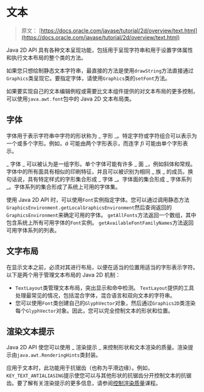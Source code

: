 # 文本

> 原文： [https://docs.oracle.com/javase/tutorial/2d/overview/text.html](https://docs.oracle.com/javase/tutorial/2d/overview/text.html)

Java 2D API 具有各种文本呈现功能，包括用于呈现字符串和用于设置字体属性和执行文本布局的整个类的方法。

如果您只想绘制静态文本字符串，最直接的方法是使用`drawString`方法直接通过`Graphics`类呈现它。要指定字体，请使用`Graphics`类的`setFont`方法。

如果要实现自己的文本编辑例程或需要比文本组件提供的对文本布局的更多控制，可以使用`java.awt.font`包中的 Java 2D 文本布局类。

## 字体

字体用于表示字符串中字符的形状称为 _ 字形 _。特定字符或字符组合可以表示为一个或多个字形。例如，_á_ 可能由两个字形表示，而连字 _fi_ 可能由单个字形表示。

_ 字体 _ 可以被认为是一组字形。单个字体可能有许多 _ 面 _，例如斜体和常规。字体中的所有面具有相似的印刷特征，并且可以被识别为相同 _ 族 _ 的成员。换句话说，具有特定样式的字形集合形成 _ 字体 _。字体面的集合形成 _ 字体系列 _。字体系列的集合形成了系统上可用的字体集。

使用 Java 2D API 时，可以使用`Font`实例指定字体。您可以通过调用静态方法`GraphicsEnvironment.getLocalGraphicsEnvironment`然后查询返回的`GraphicsEnvironment`来确定可用的字体。 `getAllFonts`方法返回一个数组，其中包含系统上所有可用字体的`Font`实例。 `getAvailableFontFamilyNames`方法返回可用字体系列的列表。

## 文字布局

在显示文本之前，必须对其进行布局，以便在适当的位置用适当的字形表示字符。以下是两个用于管理文本布局的 Java 2D 机制：

*   `TextLayout`类管理文本布局，突出显示和命中检测。 `TextLayout`提供的工具处理最常见的情况，包括混合字体，混合语言和双向文本的字符串。
*   您可以使用`Font`类创建自己的`GlyphVector`对象，然后通过`Graphics2D`类渲染每个`GlyphVector`对象。因此，您可以完全控制文本的形状和位置。

## 渲染文本提示

Java 2D API 使您可以使用 _ 渲染提示 _ 来控制形状和文本渲染的质量。渲染提示由`java.awt.RenderingHints`类封装。

应用于文本时，此功能用于抗锯齿（也称为平滑边缘）。例如，`KEY_TEXT_ANTIALIASING`提示使您可以与其他形状的抗锯齿分开控制文本的抗锯齿。要了解有关渲染提示的更多信息，请参阅[控制渲染质量](../advanced/quality.html)课程。